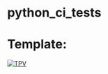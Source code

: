 # python_ci_tests

# Template:
[![TPV](https://circleci.com/gh/TPV/PYTHONCITEST.svg?style=svg)](https://github.com/caiocrux/python_ci_tests/runs/534749080)
